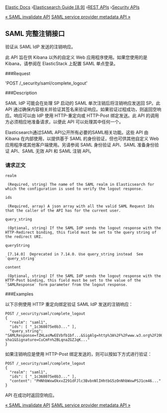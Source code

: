 

[Elastic Docs](/guide/) ›[Elasticsearch Guide [8.9]](index.md) ›[REST
APIs](rest-apis.md) ›[Security APIs](security-api.md)

[« SAML invalidate API](security-api-saml-invalidate.md) [SAML service
provider metadata API »](security-api-saml-sp-metadata.md)

## SAML 完整注销接口

验证从 SAML IdP 发送的注销响应。

此 API 旨在供 Kibana 以外的自定义 Web 应用程序使用。如果您使用的是 Kibana，请参阅在 ElasticStack 上配置 SAML 单点登录。

###Request

'POST /_security/saml/complete_logout'

###Description

SAML IdP 可能会在处理 SP 启动的 SAML 单次注销后将注销响应发送回 SP。此 API 通过确保内容相关并验证其签名来验证响应。如果验证过程成功，则返回空响应。响应可以由 IdP 使用 HTTP-重定向或 HTTP-Post 绑定发送。此 API 的调用方必须相应地准备请求，以便此 API 可以处理其中任何一个。

Elasticsearch通过SAML API公开所有必要的SAML相关功能。这些 API 由 Kibana 在内部使用，以提供基于 SAML 的身份验证，但也可供其他自定义 Web 应用程序或其他客户端使用。另请参阅 SAML 身份验证 API、SAML 准备身份验证 API、SAML 无效 API 和 SAML 注销 API。

### 请求正文

`realm`

     (Required, string) The name of the SAML realm in Elasticsearch for which the configuration is used to verify the logout response. 
`ids`

     (Required, array) A json array with all the valid SAML Request Ids that the caller of the API has for the current user. 
`query_string`

     (Optional, string) If the SAML IdP sends the logout response with the HTTP-Redirect binding, this field must be set to the query string of the redirect URI. 
`queryString`

     [7.14.0]  Deprecated in 7.14.0. Use query_string instead  See `query_string`
`content`

     (Optional, string) If the SAML IdP sends the logout response with the HTTP-Post binding, this field must be set to the value of the `SAMLResponse` form parameter from the logout response. 

###Examples

以下示例使用 HTTP 重定向绑定验证 SAML IdP 发送的注销响应：

    
    
    POST /_security/saml/complete_logout
    {
      "realm": "saml1",
      "ids": [ "_1c368075e0b3..." ],
      "query_string": "SAMLResponse=fZHLasMwEEVbfb1bf...&SigAlg=http%3A%2F%2Fwww.w3.org%2F2000%2F09%2Fxmldsig%23rsa-sha1&Signature=CuCmFn%2BLqnaZGZJqK..."
    }

如果注销响应是使用 HTTP-Post 绑定发送的，则可以按如下方式进行验证：

    
    
    POST /_security/saml/complete_logout
    {
      "realm": "saml1",
      "ids": [ "_1c368075e0b3..." ],
      "content": "PHNhbWxwOkxvZ291dFJlc3BvbnNlIHhtbG5zOnNhbWxwPSJ1cm46..."
    }

API 在成功时返回空响应。

[« SAML invalidate API](security-api-saml-invalidate.md) [SAML service
provider metadata API »](security-api-saml-sp-metadata.md)
